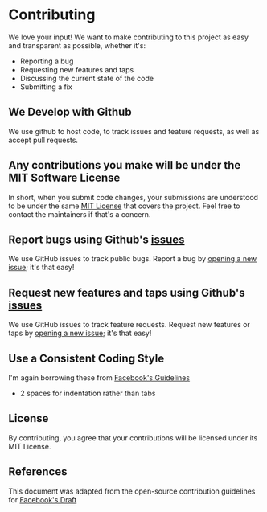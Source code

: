 # Contributing

We love your input! We want to make contributing to this project as easy and transparent as possible, whether it's:

- Reporting a bug
- Requesting new features and taps
- Discussing the current state of the code
- Submitting a fix

## We Develop with Github

We use github to host code, to track issues and feature requests, as well as accept pull requests.

## Any contributions you make will be under the MIT Software License

In short, when you submit code changes, your submissions are understood to be under the same [MIT License](http://choosealicense.com/licenses/mit/) that covers the project. Feel free to contact the maintainers if that's a concern.

## Report bugs using Github's [issues](https://github.com/rafifos/tap/issues)

We use GitHub issues to track public bugs. Report a bug by [opening a new issue](https://github.com/rafifos/tap/issues/new?assignees=&labels=&template=bug_report.md&title=); it's that easy!

## Request new features and taps using Github's [issues](https://github.com/rafifos/tap/issues)

We use GitHub issues to track feature requests. Request new features or taps by [opening a new issue](https://github.com/rafifos/tap/issues/new?assignees=&labels=&template=feature_request.md&title=); it's that easy!

## Use a Consistent Coding Style

I'm again borrowing these from [Facebook's Guidelines](https://github.com/facebook/draft-js/blob/a9316a723f9e918afde44dea68b5f9f39b7d9b00/CONTRIBUTING.md)

- 2 spaces for indentation rather than tabs

## License

By contributing, you agree that your contributions will be licensed under its MIT License.

## References

This document was adapted from the open-source contribution guidelines for [Facebook's Draft](https://github.com/facebook/draft-js/blob/a9316a723f9e918afde44dea68b5f9f39b7d9b00/CONTRIBUTING.md)
